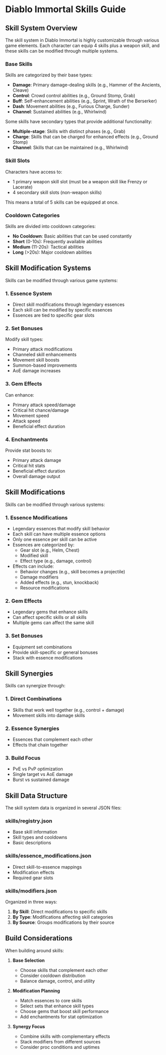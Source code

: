 # Diablo Immortal Skills Guide

## Skill System Overview

The skill system in Diablo Immortal is highly customizable through various game elements. Each character can equip 4 skills plus a weapon skill, and these skills can be modified through multiple systems.

### Base Skills

Skills are categorized by their base types:

- **Damage**: Primary damage-dealing skills (e.g., Hammer of the Ancients, Cleave)
- **Control**: Crowd control abilities (e.g., Ground Stomp, Grab)
- **Buff**: Self-enhancement abilities (e.g., Sprint, Wrath of the Berserker)
- **Dash**: Movement abilities (e.g., Furious Charge, Sunder)
- **Channel**: Sustained abilities (e.g., Whirlwind)

Some skills have secondary types that provide additional functionality:

- **Multiple-stage**: Skills with distinct phases (e.g., Grab)
- **Charge**: Skills that can be charged for enhanced effects (e.g., Ground Stomp)
- **Channel**: Skills that can be maintained (e.g., Whirlwind)

### Skill Slots

Characters have access to:

- 1 primary weapon skill slot (must be a weapon skill like Frenzy or Lacerate)
- 4 secondary skill slots (non-weapon skills)

This means a total of 5 skills can be equipped at once.

### Cooldown Categories

Skills are divided into cooldown categories:

- **No Cooldown**: Basic abilities that can be used constantly
- **Short** (0-10s): Frequently available abilities
- **Medium** (11-20s): Tactical abilities
- **Long** (>20s): Major cooldown abilities

## Skill Modification Systems

Skills can be modified through various game systems:

### 1. Essence System

- Direct skill modifications through legendary essences
- Each skill can be modified by specific essences
- Essences are tied to specific gear slots

### 2. Set Bonuses

Modify skill types:

- Primary attack modifications
- Channeled skill enhancements
- Movement skill boosts
- Summon-based improvements
- AoE damage increases

### 3. Gem Effects

Can enhance:

- Primary attack speed/damage
- Critical hit chance/damage
- Movement speed
- Attack speed
- Beneficial effect duration

### 4. Enchantments

Provide stat boosts to:

- Primary attack damage
- Critical hit stats
- Beneficial effect duration
- Overall damage output

## Skill Modifications

Skills can be modified through various systems:

### 1. Essence Modifications

- Legendary essences that modify skill behavior
- Each skill can have multiple essence options
- Only one essence per skill can be active
- Essences are categorized by:
  - Gear slot (e.g., Helm, Chest)
  - Modified skill
  - Effect type (e.g., damage, control)
- Effects can include:
  - Behavior changes (e.g., skill becomes a projectile)
  - Damage modifiers
  - Added effects (e.g., stun, knockback)
  - Resource modifications

### 2. Gem Effects

- Legendary gems that enhance skills
- Can affect specific skills or all skills
- Multiple gems can affect the same skill

### 3. Set Bonuses

- Equipment set combinations
- Provide skill-specific or general bonuses
- Stack with essence modifications

## Skill Synergies

Skills can synergize through:

### 1. Direct Combinations

- Skills that work well together (e.g., control + damage)
- Movement skills into damage skills

### 2. Essence Synergies

- Essences that complement each other
- Effects that chain together

### 3. Build Focus

- PvE vs PvP optimization
- Single target vs AoE damage
- Burst vs sustained damage

## Skill Data Structure

The skill system data is organized in several JSON files:

### skills/registry.json

- Base skill information
- Skill types and cooldowns
- Basic descriptions

### skills/essence_modifications.json

- Direct skill-to-essence mappings
- Modification effects
- Required gear slots

### skills/modifiers.json

Organized in three ways:

1. **By Skill**: Direct modifications to specific skills
2. **By Type**: Modifications affecting skill categories
3. **By Source**: Groups modifications by their source

## Build Considerations

When building around skills:

1. **Base Selection**
   - Choose skills that complement each other
   - Consider cooldown distribution
   - Balance damage, control, and utility

2. **Modification Planning**
   - Match essences to core skills
   - Select sets that enhance skill types
   - Choose gems that boost skill performance
   - Add enchantments for stat optimization

3. **Synergy Focus**
   - Combine skills with complementary effects
   - Stack modifiers from different sources
   - Consider proc conditions and uptimes

